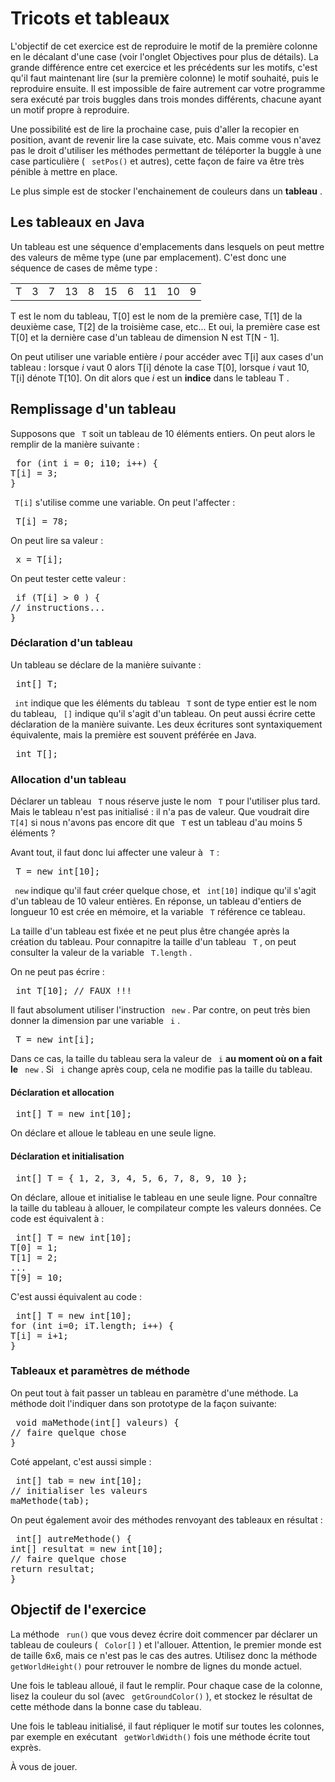 
# Tricots et tableaux #
L'objectif de cet exercice est de reproduire le motif de la première colonne
en le décalant d'une case (voir l'onglet Objectives pour plus de
détails). La grande différence entre cet exercice et les précédents sur les
motifs, c'est qu'il faut maintenant lire (sur la première colonne) le motif
souhaité, puis le reproduire ensuite. Il est impossible de faire autrement
car votre programme sera exécuté par trois buggles dans trois mondes
différents, chacune ayant un motif propre à reproduire.

Une possibilité est de lire la prochaine case, puis d'aller la recopier en
position, avant de revenir lire la case suivate, etc. Mais comme vous n'avez
pas le droit d'utiliser les méthodes permettant de téléporter la buggle à
une case particulière ( ` setPos()` et autres), cette façon de
faire va être très pénible à mettre en place.

Le plus simple est de stocker l'enchainement de couleurs dans un **tableau** . 
## Les tableaux en Java ##
Un tableau est une séquence d'emplacements dans lesquels on peut mettre des
valeurs de même type (une par emplacement). C'est donc une séquence de cases
de même type :



<table border=0>
	<tr>
		<td > T </td>
		<td > 3 </td>
		<td > 7 </td>
		<td > 13 </td>
		<td > 8 </td>
		<td > 15 </td>
		<td > 6 </td>
		<td > 11 </td>
		<td > 10 </td>
		<td > 9 </td>
	</tr>
</table>

T est le nom du tableau, T[0] est le nom de la première case, T[1] de la
deuxième case, T[2] de la troisième case, etc... Et oui, la première case
est T[0] et la dernière case d'un tableau de dimension N est T[N - 1].

On peut utiliser une variable entière *i* pour accéder avec T[i] aux
cases d'un tableau : lorsque *i* vaut 0 alors T[i] dénote la case T[0],
lorsque *i* vaut 10, T[i] dénote T[10]. On dit alors que *i* est
un **indice** dans le tableau T . 
## Remplissage d'un tableau ##
Supposons que ` T` soit un tableau de 10 éléments entiers.  On
peut alors le remplir de la manière suivante : 
<pre> for (int i = 0; i10; i++) {
T[i] = 3;
}</pre>
` T[i]` s'utilise comme une variable. On peut l'affecter : 
<pre> T[i] = 78;</pre>

On peut lire sa valeur : 
<pre> x = T[i];</pre>

On peut tester cette valeur : 
<pre> if (T[i] > 0 ) {
// instructions...
}</pre>


### Déclaration d'un tableau ###
Un tableau se déclare de la manière suivante : 
<pre> int[] T;</pre>

` int` indique que les éléments du tableau ` T` sont de
type entier est le nom du tableau, ` []` indique qu'il s'agit d'un
tableau. On peut aussi écrire cette déclaration de la manière suivante. Les
deux écritures sont syntaxiquement équivalente, mais la première est souvent
préférée en Java. 
<pre> int T[];</pre>


### Allocation d'un tableau ###
Déclarer un tableau ` T` nous réserve juste le nom ` T` pour l'utiliser plus tard. Mais le tableau n'est pas initialisé : il n'a pas
de valeur. Que voudrait dire ` T[4]` si nous n'avons pas encore
dit que ` T` est un tableau d'au moins 5 éléments ?

Avant tout, il faut donc lui affecter une valeur à ` T` : 
<pre> T = new int[10];</pre>
` new` indique qu'il faut créer quelque chose, et ` int[10]` indique qu'il s'agit d'un tableau de 10 valeur
entières. En réponse, un tableau d'entiers de longueur 10 est crée en
mémoire, et la variable ` T` référence ce tableau.

La taille d'un tableau est fixée et ne peut plus être changée après la
création du tableau. Pour connapitre la taille d'un tableau ` T` ,
on peut consulter la valeur de la variable ` T.length` .

On ne peut pas écrire : 
<pre> int T[10]; // FAUX !!!</pre>
Il faut absolument utiliser l'instruction ` new` . Par contre, on
peut très bien donner la dimension par une variable ` i` . 
<pre> T = new int[i];</pre>
Dans ce cas, la taille du tableau sera la valeur de ` i` **au moment où on a fait le** ` new` . Si ` i` change après
coup, cela ne modifie pas la taille du tableau. 
#### Déclaration et allocation ####

<pre> int[] T = new int[10];</pre>
On déclare et alloue le tableau en une seule ligne. 
#### Déclaration et initialisation ####

<pre> int[] T = { 1, 2, 3, 4, 5, 6, 7, 8, 9, 10 };</pre>
On déclare, alloue et initialise le tableau en une seule ligne. Pour
connaître la taille du tableau à allouer, le compilateur compte les valeurs
données.  Ce code est équivalent à : 
<pre> int[] T = new int[10];
T[0] = 1;
T[1] = 2;
...
T[9] = 10;</pre>
C'est aussi équivalent au code : 
<pre> int[] T = new int[10];
for (int i=0; iT.length; i++) {
T[i] = i+1;
}</pre>

### Tableaux et paramètres de méthode ###
On peut tout à fait passer un tableau en paramètre d'une méthode. La méthode
doit l'indiquer dans son prototype de la façon suivante: 
<pre> void maMethode(int[] valeurs) {
// faire quelque chose
}</pre>
Coté appelant, c'est aussi simple : 
<pre> int[] tab = new int[10];
// initialiser les valeurs
maMethode(tab);</pre>

On peut également avoir des méthodes renvoyant des tableaux en résultat : 
<pre> int[] autreMethode() {
int[] resultat = new int[10];
// faire quelque chose
return resultat;
}</pre>

## Objectif de l'exercice ##
La méthode ` run()` que vous devez écrire doit commencer par
déclarer un tableau de couleurs ( ` Color[]` ) et
l'allouer. Attention, le premier monde est de taille 6x6, mais ce n'est pas
le cas des autres. Utilisez donc la méthode ` getWorldHeight()` pour retrouver le nombre de lignes du monde actuel.

Une fois le tableau alloué, il faut le remplir. Pour chaque case de la
colonne, lisez la couleur du sol (avec ` getGroundColor()` ), et
stockez le résultat de cette méthode dans la bonne case du tableau.

Une fois le tableau initialisé, il faut répliquer le motif sur toutes les
colonnes, par exemple en exécutant ` getWorldWidth()` fois une
méthode écrite tout exprès.

À vous de jouer.


